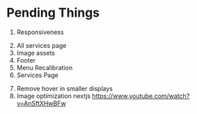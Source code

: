 # Pending Things

1. Responsiveness
<!-- 2. Blog Layout -->
2. All services page
3. Image assets
4. Footer
5. Menu Recalibration
   <!-- 7. Slider -->
   <!-- 8. Accordian -->
6. Services Page
<!-- 10. Documents section -->
7. Remove hover in smaller displays
8. Image optimization nextjs https://www.youtube.com/watch?v=AnSftXHwBFw
